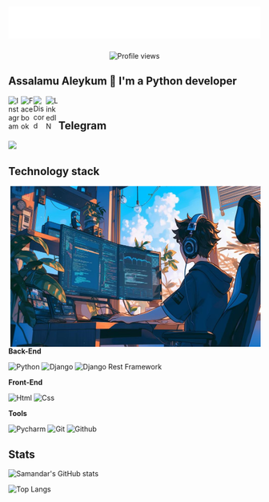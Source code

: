 <h1 align="center">
  <img src="name.svg"/>
</h1>

<p align="center">
  <img src="https://komarev.com/ghpvc/?username=Samandar005&label=Profile%20views&color=0e75b6&style=flat" alt="Profile views" />
</p>



## Assalamu Aleykum 👋 I'm a Python developer


<a href="https://instagram.com/1samandar_old">
  <img align="left" alt="Instagram" width="25px" src="https://raw.githubusercontent.com/rahuldkjain/github-profile-readme-generator/master/src/images/icons/Social/instagram.svg" />
</a>

<a href="https://www.facebook.com/people/Samandar-Nayimjonov/pfbid0LLBYn1cMufU4LvYX31EciGPyShyCXDri7KdQqkubxw8Q99Nrt2gZW8uokw5JPLbRl/?mibextid=ZbWKwL">
  <img align="left" alt="Facebook" width="25px" src="https://raw.githubusercontent.com/rahuldkjain/github-profile-readme-generator/master/src/images/icons/Social/facebook.svg"/>
</a>

<a href="https://discord.com/channels/samandarnayimjonov">
  <img align="left" alt="Discord" width="25px" src="https://www.svgrepo.com/show/353655/discord-icon.svg" />
</a>

<a href="https://www.linkedin.com/in/samandar-nayimjonov-594407329/">
  <img align="left" alt="LinkedIN" width="25px" src="https://upload.wikimedia.org/wikipedia/commons/thumb/8/81/LinkedIn_icon.svg/2048px-LinkedIn_icon.svg.png" />
</a>
<br>


## Telegram
<a href="https://t.me/Nayimjonovv">
<img width="25px" src="https://upload.wikimedia.org/wikipedia/commons/8/82/Telegram_logo.svg">
</a>
</br>

## Technology stack

<img align="right" alt="GIF" src="386745.jpg" width="500" height="320" />

**Back-End**

![Python](https://img.shields.io/badge/Python-FFD43B?style=for-the-badge&logo=python&logoColor=blue)
![Django](https://img.shields.io/badge/Django-092E20?style=for-the-badge&logo=django&logoColor=green)
![Django Rest Framework](https://img.shields.io/badge/django%20rest-ff1709?style=for-the-badge&logo=django&logoColor=white)


**Front-End**

![Html](https://img.shields.io/badge/HTML5-E34F26?style=for-the-badge&logo=html5&logoColor=white)
![Css](https://img.shields.io/badge/CSS3-1572B6?style=for-the-badge&logo=css3&logoColor=white)

**Tools**

![Pycharm](https://img.shields.io/badge/PyCharm-000000.svg?&style=for-the-badge&logo=PyCharm&logoColor=white`)
![Git](https://img.shields.io/badge/-Git-black?style=for-the-badge&logo=git&logoColor=white)
![Github](https://img.shields.io/badge/GitHub-100000?style=for-the-badge&logo=github&logoColor=white)

## Stats

![Samandar's GitHub stats](https://github-readme-stats.vercel.app/api?username=Samandar005&show_icons=true&theme=transparent)

![Top Langs](https://github-readme-stats.vercel.app/api/top-langs/?username=Samandar005&theme=tokyonight)


[//]: # (<p align="left"> <img src="https://komarev.com/ghpvc/?username=Samandar005&label=Profile%20views&color=0e75b6&style=flat" alt="Samandar005" /> </p>)


[//]: # (![C]&#40;https://img.shields.io/badge/C-00599C?style=for-the-badge&logo=c&logoColor=white&#41;)
